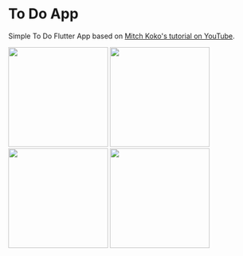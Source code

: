 # To Do App

Simple To Do Flutter App based on [Mitch Koko's tutorial on YouTube](https://www.youtube.com/watch?v=HQ_ytw58tC4&ab_channel=MitchKoko).
<p float="left">
  <img src="https://github.com/isadora-vieira-ramos/courses/assets/36307163/13f0d5d4-1c7f-4e32-a27f-2d1587fc862f" width="200" />
  <img src="https://github.com/isadora-vieira-ramos/courses/assets/36307163/d455c9fe-7beb-41d6-bdc8-f766f28cdba5" width="200" />
  <img src="https://github.com/isadora-vieira-ramos/courses/assets/36307163/65e1fc5f-652e-4688-a475-5ad238dcfadf" width="200" />
  <img src="https://github.com/isadora-vieira-ramos/courses/assets/36307163/ad0c1e66-6235-41b6-9d03-aa2e2f047019" width="200" /> 
</p>
